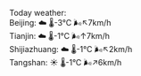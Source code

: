Today weather:  
Beijing: ☁️   🌡️-3°C 🌬️↖7km/h  
Tianjin: ☁️   🌡️-1°C 🌬️↑7km/h  
Shijiazhuang: ☁️   🌡️-1°C 🌬️↖2km/h  
Tangshan: ☀️   🌡️-1°C 🌬️↗6km/h  
